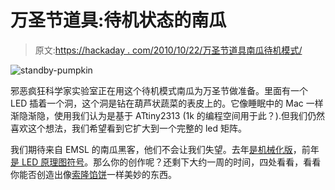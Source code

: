 # 万圣节道具:待机状态的南瓜

> 原文:[https://hackaday . com/2010/10/22/万圣节道具南瓜待机模式/](https://hackaday.com/2010/10/22/halloween-props-pumpkin-in-standby-mode/)

![](../Images/2eaa204763f44b5a33750f5468178902.png "standby-pumpkin")

邪恶疯狂科学家实验室正在用这个待机模式南瓜为万圣节做准备。里面有一个 LED 插着一个洞，这个洞是钻在葫芦状蔬菜的表皮上的。它像睡眠中的 Mac 一样渐隐渐隐，使用我们认为是基于 ATtiny2313 (1k 的编程空间用于此？).但我们仍然喜欢这个想法，我们希望看到它扩大到一个完整的 led 矩阵。

我们期待来自 EMSL 的南瓜黑客，他们不会让我们失望。去年[是机械化版](http://hackaday.com/2009/10/07/scare-em-silly-with-a-moving-pumpkin/)，前年[是 LED 原理图符号](http://www.evilmadscientist.com/article.php/EasyLEDPumpkin)。那么你的创作呢？还剩下大约一周的时间，四处看看，看看你能否创造出像[索隆馅饼](http://hackaday.com/2009/10/25/halloween-props-pie-of-sauron/)一样美妙的东西。